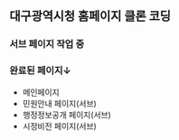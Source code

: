## 대구광역시청 홈페이지 클론 코딩
### 서브 페이지 작업 중
### 완료된 페이지↓
+ 메인페이지
+ 민원안내 페이지(서브)
+ 행정정보공개 페이지(서브)
+ 시정비전 페이지(서브)
